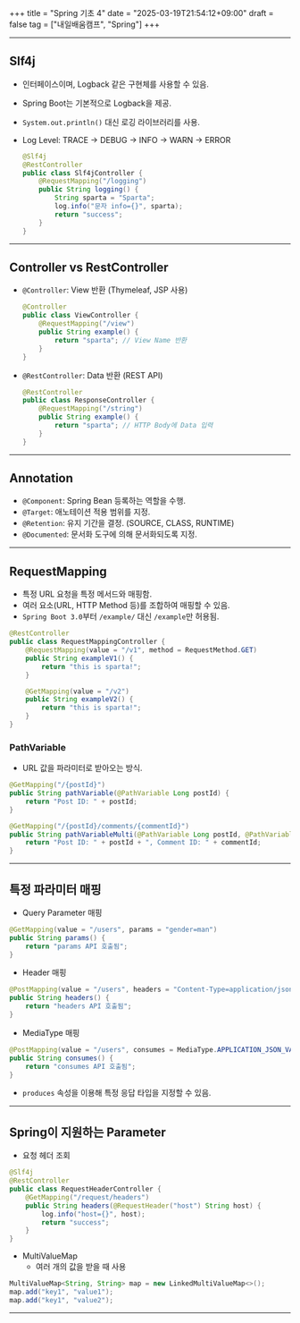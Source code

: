 +++
title = "Spring 기초 4"
date = "2025-03-19T21:54:12+09:00"
draft = false
tag = ["내일배움캠프", "Spring"]
+++

---

## Slf4j
- 인터페이스이며, Logback 같은 구현체를 사용할 수 있음.  
- Spring Boot는 기본적으로 Logback을 제공.  
- `System.out.println()` 대신 로깅 라이브러리를 사용.  
- Log Level: TRACE → DEBUG → INFO → WARN → ERROR  

  ```java
  @Slf4j
  @RestController
  public class Slf4jController {
      @RequestMapping("/logging")
      public String logging() {
          String sparta = "Sparta";
          log.info("문자 info={}", sparta);
          return "success";
      }
  }
  ```

---

## Controller vs RestController
- `@Controller`: View 반환 (Thymeleaf, JSP 사용)
  ```java
  @Controller
  public class ViewController {
      @RequestMapping("/view")
      public String example() {
          return "sparta"; // View Name 반환
      }
  }
  ```
- `@RestController`: Data 반환 (REST API)
  ```java
  @RestController
  public class ResponseController {
      @RequestMapping("/string")
      public String example() {
          return "sparta"; // HTTP Body에 Data 입력
      }
  }
  ```

---

## Annotation
- `@Component`: Spring Bean 등록하는 역할을 수행.  
- `@Target`: 애노테이션 적용 범위를 지정.  
- `@Retention`: 유지 기간을 결정. (SOURCE, CLASS, RUNTIME)  
- `@Documented`: 문서화 도구에 의해 문서화되도록 지정.  

---

## RequestMapping
- 특정 URL 요청을 특정 메서드와 매핑함.  
- 여러 요소(URL, HTTP Method 등)를 조합하여 매핑할 수 있음.  
- `Spring Boot 3.0`부터 `/example/` 대신 `/example`만 허용됨.  

```java
@RestController
public class RequestMappingController {
    @RequestMapping(value = "/v1", method = RequestMethod.GET)
    public String exampleV1() {
        return "this is sparta!";
    }

    @GetMapping(value = "/v2")
    public String exampleV2() {
        return "this is sparta!";
    }
}
```

### PathVariable
- URL 값을 파라미터로 받아오는 방식.  
```java
@GetMapping("/{postId}")
public String pathVariable(@PathVariable Long postId) {
    return "Post ID: " + postId;
}
```

```java
@GetMapping("/{postId}/comments/{commentId}")
public String pathVariableMulti(@PathVariable Long postId, @PathVariable Long commentId) {
    return "Post ID: " + postId + ", Comment ID: " + commentId;
}
```

---

## 특정 파라미터 매핑
- Query Parameter 매핑
```java
@GetMapping(value = "/users", params = "gender=man")
public String params() {
    return "params API 호출됨";
}
```
- Header 매핑
```java
@PostMapping(value = "/users", headers = "Content-Type=application/json")
public String headers() {
    return "headers API 호출됨";
}
```
- MediaType 매핑
```java
@PostMapping(value = "/users", consumes = MediaType.APPLICATION_JSON_VALUE)
public String consumes() {
    return "consumes API 호출됨";
}
```
- `produces` 속성을 이용해 특정 응답 타입을 지정할 수 있음.  

---

## Spring이 지원하는 Parameter
- 요청 헤더 조회
```java
@Slf4j
@RestController
public class RequestHeaderController {
    @GetMapping("/request/headers")
    public String headers(@RequestHeader("host") String host) {
        log.info("host={}", host);
        return "success";
    }
}
```
- MultiValueMap
  - 여러 개의 값을 받을 때 사용  
```java
MultiValueMap<String, String> map = new LinkedMultiValueMap<>();
map.add("key1", "value1");
map.add("key1", "value2");
```

---
